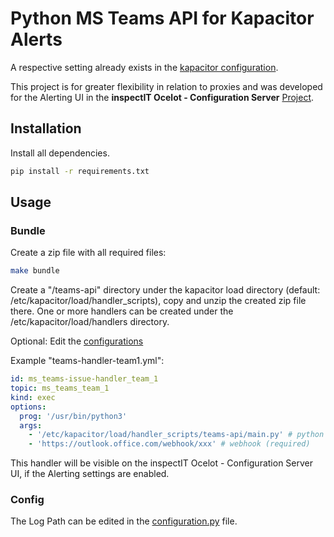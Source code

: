 # Python MS Teams API for Kapacitor Alerts
A respective setting already exists in the [kapacitor configuration](https://docs.influxdata.com/kapacitor/v1.5/event_handlers/microsoftteams/). 

This project is for greater flexibility in relation to proxies and was developed for the Alerting UI in the **inspectIT Ocelot - Configuration Server** [Project](https://github.com/inspectIT/inspectit-ocelot/tree/master/components/inspectit-ocelot-configurationserver).

## Installation
Install all dependencies.

```bash
pip install -r requirements.txt
```

## Usage
### Bundle
Create a zip file with all required files:
```bash
make bundle
```
Create a "/teams-api" directory under the kapacitor load directory (default: /etc/kapacitor/load/handler_scripts), copy and unzip the created zip file there.
One or more handlers can be created under the /etc/kapacitor/load/handlers directory.

Optional: Edit the [configurations](configuration)

Example "teams-handler-team1.yml":
```yml
id: ms_teams-issue-handler_team_1
topic: ms_teams_team_1
kind: exec
options:
  prog: '/usr/bin/python3'
  args:
    - '/etc/kapacitor/load/handler_scripts/teams-api/main.py' # python file path (required)
    - 'https://outlook.office.com/webhook/xxx' # webhook (required)
```
This handler will be visible on the inspectIT Ocelot - Configuration Server UI, if the Alerting settings are enabled.

### Config
The Log Path can be edited in the [configuration.py](configuration/configuration.py) file.
